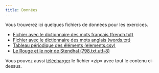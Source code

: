 ```yaml
---
title: Données
---
```


Vous trouverez ici quelques fichiers de données pour les exercices.

* [Fichier avec le dictionnaire des mots français (french.txt)](/data/french.txt) 
* [Fichier avec le dictionnaire des mots anglais (words.txt)](/data/words.txt) 
* [Tableau périodique des éléments (elements.csv)](/data/elements.csv) 
* [Le Rouge et le noir de Stendhal (798.txt.utf-8)](798.txt.utf-8)

Vous pouvez aussi [télécharger](https://programmation-zero.pages.forge.hefr.ch/data.zip) le fichier
«zip» avec tout le contenu ci-dessus.